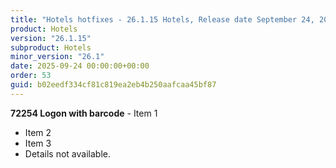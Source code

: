 ```yaml
---
title: "Hotels hotfixes - 26.1.15 Hotels, Release date September 24, 2025 - Hotfixes"
product: Hotels
version: "26.1.15"
subproduct: Hotels
minor_version: "26.1"
date: 2025-09-24 00:00:00+00:00
order: 53
guid: b02eedf334cf81c819ea2eb4b250aafcaa45bf87
---
```


**72254 Logon with barcode** - Item 1- Item 2- Item 3- Details not available.

